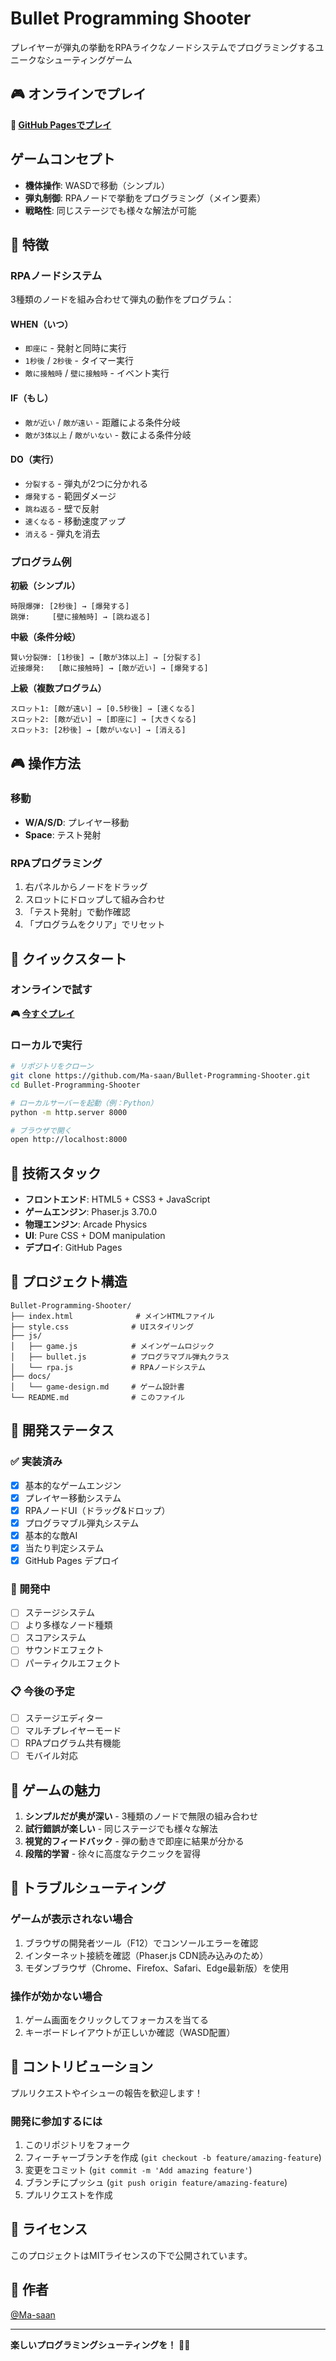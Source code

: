 # Bullet Programming Shooter

プレイヤーが弾丸の挙動をRPAライクなノードシステムでプログラミングするユニークなシューティングゲーム

## 🎮 オンラインでプレイ

**🚀 [GitHub Pagesでプレイ](https://ma-saan.github.io/Bullet-Programming-Shooter/)**

## ゲームコンセプト

- **機体操作**: WASDで移動（シンプル）
- **弾丸制御**: RPAノードで挙動をプログラミング（メイン要素）
- **戦略性**: 同じステージでも様々な解法が可能

## 🎯 特徴

### RPAノードシステム
3種類のノードを組み合わせて弾丸の動作をプログラム：

#### WHEN（いつ）
- `即座に` - 発射と同時に実行
- `1秒後` / `2秒後` - タイマー実行
- `敵に接触時` / `壁に接触時` - イベント実行

#### IF（もし）
- `敵が近い` / `敵が遠い` - 距離による条件分岐
- `敵が3体以上` / `敵がいない` - 数による条件分岐

#### DO（実行）
- `分裂する` - 弾丸が2つに分かれる
- `爆発する` - 範囲ダメージ
- `跳ね返る` - 壁で反射
- `速くなる` - 移動速度アップ
- `消える` - 弾丸を消去

### プログラム例

**初級（シンプル）**
```
時限爆弾: [2秒後] → [爆発する]
跳弾:     [壁に接触時] → [跳ね返る]
```

**中級（条件分岐）**
```
賢い分裂弾: [1秒後] → [敵が3体以上] → [分裂する]
近接爆発:   [敵に接触時] → [敵が近い] → [爆発する]
```

**上級（複数プログラム）**
```
スロット1: [敵が遠い] → [0.5秒後] → [速くなる]
スロット2: [敵が近い] → [即座に] → [大きくなる]  
スロット3: [2秒後] → [敵がいない] → [消える]
```

## 🎮 操作方法

### 移動
- **W/A/S/D**: プレイヤー移動
- **Space**: テスト発射

### RPAプログラミング
1. 右パネルからノードをドラッグ
2. スロットにドロップして組み合わせ
3. 「テスト発射」で動作確認
4. 「プログラムをクリア」でリセット

## 🚀 クイックスタート

### オンラインで試す
**🎮 [今すぐプレイ](https://ma-saan.github.io/Bullet-Programming-Shooter/)**

### ローカルで実行
```bash
# リポジトリをクローン
git clone https://github.com/Ma-saan/Bullet-Programming-Shooter.git
cd Bullet-Programming-Shooter

# ローカルサーバーを起動（例：Python）
python -m http.server 8000

# ブラウザで開く
open http://localhost:8000
```

## 🔧 技術スタック

- **フロントエンド**: HTML5 + CSS3 + JavaScript
- **ゲームエンジン**: Phaser.js 3.70.0
- **物理エンジン**: Arcade Physics
- **UI**: Pure CSS + DOM manipulation
- **デプロイ**: GitHub Pages

## 📁 プロジェクト構造

```
Bullet-Programming-Shooter/
├── index.html              # メインHTMLファイル
├── style.css              # UIスタイリング
├── js/
│   ├── game.js            # メインゲームロジック
│   ├── bullet.js          # プログラマブル弾丸クラス
│   └── rpa.js             # RPAノードシステム
├── docs/
│   └── game-design.md     # ゲーム設計書
└── README.md              # このファイル
```

## 🎯 開発ステータス

### ✅ 実装済み
- [x] 基本的なゲームエンジン
- [x] プレイヤー移動システム
- [x] RPAノードUI（ドラッグ&ドロップ）
- [x] プログラマブル弾丸システム
- [x] 基本的な敵AI
- [x] 当たり判定システム
- [x] GitHub Pages デプロイ

### 🚧 開発中
- [ ] ステージシステム
- [ ] より多様なノード種類
- [ ] スコアシステム
- [ ] サウンドエフェクト
- [ ] パーティクルエフェクト

### 📋 今後の予定
- [ ] ステージエディター
- [ ] マルチプレイヤーモード
- [ ] RPAプログラム共有機能
- [ ] モバイル対応

## 🎨 ゲームの魅力

1. **シンプルだが奥が深い** - 3種類のノードで無限の組み合わせ
2. **試行錯誤が楽しい** - 同じステージでも様々な解法
3. **視覚的フィードバック** - 弾の動きで即座に結果が分かる
4. **段階的学習** - 徐々に高度なテクニックを習得

## 🐛 トラブルシューティング

### ゲームが表示されない場合
1. ブラウザの開発者ツール（F12）でコンソールエラーを確認
2. インターネット接続を確認（Phaser.js CDN読み込みのため）
3. モダンブラウザ（Chrome、Firefox、Safari、Edge最新版）を使用

### 操作が効かない場合
1. ゲーム画面をクリックしてフォーカスを当てる
2. キーボードレイアウトが正しいか確認（WASD配置）

## 🤝 コントリビューション

プルリクエストやイシューの報告を歓迎します！

### 開発に参加するには
1. このリポジトリをフォーク
2. フィーチャーブランチを作成 (`git checkout -b feature/amazing-feature`)
3. 変更をコミット (`git commit -m 'Add amazing feature'`)
4. ブランチにプッシュ (`git push origin feature/amazing-feature`)
5. プルリクエストを作成

## 📝 ライセンス

このプロジェクトはMITライセンスの下で公開されています。

## 🎯 作者

[@Ma-saan](https://github.com/Ma-saan)

---

**楽しいプログラミングシューティングを！** 🚀✨